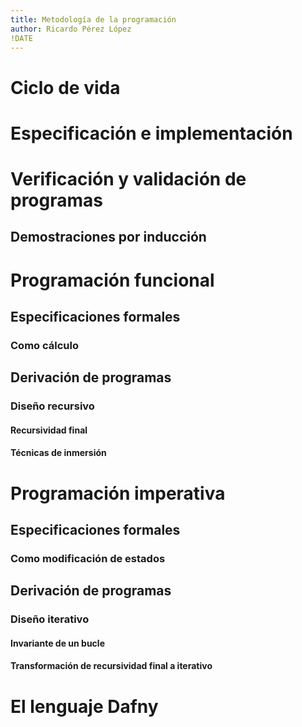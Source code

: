 ```yaml
---
title: Metodología de la programación
author: Ricardo Pérez López
!DATE
---
```


# Ciclo de vida

# Especificación e implementación

# Verificación y validación de programas

## Demostraciones por inducción

# Programación funcional

## Especificaciones formales

### Como cálculo

## Derivación de programas

### Diseño recursivo

#### Recursividad final

#### Técnicas de inmersión

# Programación imperativa

## Especificaciones formales

### Como modificación de estados

## Derivación de programas

### Diseño iterativo

#### Invariante de un bucle

#### Transformación de recursividad final a iterativo

# El lenguaje Dafny

